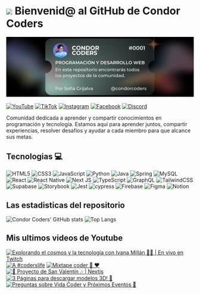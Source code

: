# <img src="https://media.giphy.com/media/lGhBlBMIN2XsEteTN3/giphy.gif" width="100"/> Bienvenid@ al GitHub de Condor Coders

![Banner de Condor Coders](banner-github-condor-coders.png)

[![YouTube](https://img.shields.io/badge/YouTube-%23FF0000.svg?style=for-the-badge&logo=YouTube&logoColor=white)](https://www.youtube.com/@condorcoders)
[![TikTok](https://img.shields.io/badge/TikTok-%23000000.svg?style=for-the-badge&logo=TikTok&logoColor=white)](https://www.tiktok.com/@condorcoders)
[![Instagram](https://img.shields.io/badge/Instagram-%23E4405F.svg?style=for-the-badge&logo=Instagram&logoColor=white)](https://www.instagram.com/condorcoders/)
[![Facebook](https://img.shields.io/badge/Facebook-%231877F2.svg?style=for-the-badge&logo=Facebook&logoColor=white)](https://www.facebook.com/condorcoders/)
[![Discord](https://img.shields.io/badge/Discord-%235865F2.svg?style=for-the-badge&logo=discord&logoColor=white)](https://discord.gg/ah7zYsBU)

Comunidad dedicada a aprender y compartir conocimientos en programación y tecnología. Estamos aquí para aprender juntos, compartir experiencias, resolver desafíos y ayudar a cada miembro para que alcance sus metas.

## Tecnologias 💻
![HTML5](https://img.shields.io/badge/html5-%23E34F26.svg?style=for-the-badge&logo=html5&logoColor=white)
![CSS3](https://img.shields.io/badge/css3-%231572B6.svg?style=for-the-badge&logo=css3&logoColor=white)
![JavaScript](https://img.shields.io/badge/javascript-%23323330.svg?style=for-the-badge&logo=javascript&logoColor=%23F7DF1E)
![Python](https://img.shields.io/badge/python-3670A0?style=for-the-badge&logo=python&logoColor=ffdd54)
![Java](https://img.shields.io/badge/java-%23ED8B00.svg?style=for-the-badge&logo=openjdk&logoColor=white)
![Spring](https://img.shields.io/badge/spring-%236DB33F.svg?style=for-the-badge&logo=spring&logoColor=white)
![MySQL](https://img.shields.io/badge/mysql-%2300f.svg?style=for-the-badge&logo=mysql&logoColor=white)
<br/>
![React](https://img.shields.io/badge/react-%2320232a.svg?style=for-the-badge&logo=react&logoColor=%2361DAFB)
![React Native](https://img.shields.io/badge/react_native-%2320232a.svg?style=for-the-badge&logo=react&logoColor=%2361DAFB)
![Next JS](https://img.shields.io/badge/Next-black?style=for-the-badge&logo=next.js&logoColor=white)
![TypeScript](https://img.shields.io/badge/typescript-%23007ACC.svg?style=for-the-badge&logo=typescript&logoColor=white)
![GraphQL](https://img.shields.io/badge/-GraphQL-E10098?style=for-the-badge&logo=graphql&logoColor=white)
![TailwindCSS](https://img.shields.io/badge/tailwindcss-%2338B2AC.svg?style=for-the-badge&logo=tailwind-css&logoColor=white)
<br/>
![Supabase](https://img.shields.io/badge/Supabase-3ECF8E?style=for-the-badge&logo=supabase&logoColor=white)
![Storybook](https://img.shields.io/badge/-Storybook-FF4785?style=for-the-badge&logo=storybook&logoColor=white)
![Jest](https://img.shields.io/badge/-jest-%23C21325?style=for-the-badge&logo=jest&logoColor=white)
![cypress](https://img.shields.io/badge/-cypress-%23E5E5E5?style=for-the-badge&logo=cypress&logoColor=058a5e)
![Firebase](https://img.shields.io/badge/Firebase-039BE5?style=for-the-badge&logo=Firebase&logoColor=white)
![Figma](https://img.shields.io/badge/figma-%23F24E1E.svg?style=for-the-badge&logo=figma&logoColor=white)
![Notion](https://img.shields.io/badge/Notion-%23000000.svg?style=for-the-badge&logo=notion&logoColor=white)

## Las estadisticas del repositorio
![Condor Coders' GitHub stats](https://github-readme-stats.vercel.app/api?username=condorcoders&show_icons=true&theme=dark) ![Top Langs](https://github-readme-stats.vercel.app/api/top-langs/?username=condorcoders&layout=compact&theme=dark)

## Mis ultimos videos de Youtube
<!-- BEGIN YOUTUBE-CARDS -->
[![Explorando el cosmos y la tecnología con Ivana Millán 🚀💡 | En vivo en Twitch](https://ytcards.demolab.com/?id=5B8thzFAX-I&title=Explorando+el+cosmos+y+la+tecnolog%C3%ADa+con+Ivana+Mill%C3%A1n+%F0%9F%9A%80%F0%9F%92%A1+%7C+En+vivo+en+Twitch&lang=en&timestamp=1739827376&background_color=%230d1117&title_color=%23ffffff&stats_color=%23dedede&max_title_lines=1&width=250&border_radius=5 "Explorando el cosmos y la tecnología con Ivana Millán 🚀💡 | En vivo en Twitch")](https://www.youtube.com/watch?v=5B8thzFAX-I)
[![A #coderslife](https://ytcards.demolab.com/?id=GpPdRhQo0zc&title=A+%23coderslife&lang=en&timestamp=1739381523&background_color=%230d1117&title_color=%23ffffff&stats_color=%23dedede&max_title_lines=1&width=250&border_radius=5 "A #coderslife")](https://www.youtube.com/watch?v=GpPdRhQo0zc)
[![Mixtape coder 📼 ❤️](https://ytcards.demolab.com/?id=33OlSedIzK4&title=Mixtape+coder+%F0%9F%93%BC+%E2%9D%A4%EF%B8%8F&lang=en&timestamp=1739317795&background_color=%230d1117&title_color=%23ffffff&stats_color=%23dedede&max_title_lines=1&width=250&border_radius=5 "Mixtape coder 📼 ❤️")](https://www.youtube.com/watch?v=33OlSedIzK4)
[![💖 Proyecto de San Valentín 🎶 | Nextjs](https://ytcards.demolab.com/?id=3ZxONd-a3N0&title=%F0%9F%92%96+Proyecto+de+San+Valent%C3%ADn+%F0%9F%8E%B6+%7C+Nextjs&lang=en&timestamp=1739315042&background_color=%230d1117&title_color=%23ffffff&stats_color=%23dedede&max_title_lines=1&width=250&border_radius=5 "💖 Proyecto de San Valentín 🎶 | Nextjs")](https://www.youtube.com/watch?v=3ZxONd-a3N0)
[![3 Páginas para descargar modelos 3D! 🚀](https://ytcards.demolab.com/?id=72CoooEneg4&title=3+P%C3%A1ginas+para+descargar+modelos+3D%21+%F0%9F%9A%80&lang=en&timestamp=1738348895&background_color=%230d1117&title_color=%23ffffff&stats_color=%23dedede&max_title_lines=1&width=250&border_radius=5 "3 Páginas para descargar modelos 3D! 🚀")](https://www.youtube.com/watch?v=72CoooEneg4)
[![Preguntas sobre Vida Coder y Próximos Eventos 🚀](https://ytcards.demolab.com/?id=vPnBPDwxvZo&title=Preguntas+sobre+Vida+Coder+y+Pr%C3%B3ximos+Eventos+%F0%9F%9A%80&lang=en&timestamp=1738188249&background_color=%230d1117&title_color=%23ffffff&stats_color=%23dedede&max_title_lines=1&width=250&border_radius=5 "Preguntas sobre Vida Coder y Próximos Eventos 🚀")](https://www.youtube.com/watch?v=vPnBPDwxvZo)
<!-- END YOUTUBE-CARDS -->
